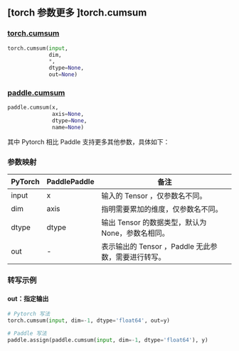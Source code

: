 ## [torch 参数更多 ]torch.cumsum

### [torch.cumsum](https://pytorch.org/docs/stable/generated/torch.cumsum.html?highlight=cumsum#torch.cumsum)

```python
torch.cumsum(input,
             dim,
             *,
             dtype=None,
             out=None)
```

### [paddle.cumsum](https://www.paddlepaddle.org.cn/documentation/docs/zh/api/paddle/cumsum_cn.html#cumsum)

```python
paddle.cumsum(x,
              axis=None,
              dtype=None,
              name=None)
```

其中 Pytorch 相比 Paddle 支持更多其他参数，具体如下：

### 参数映射
| PyTorch       | PaddlePaddle | 备注                                                   |
| ------------- | ------------ | ------------------------------------------------------ |
| input         | x            | 输入的 Tensor ，仅参数名不同。                          |
| dim           | axis         | 指明需要累加的维度，仅参数名不同。                       |
| dtype         | dtype        | 输出 Tensor 的数据类型，默认为 None，参数名相同。        |
| out           | -            | 表示输出的 Tensor ，Paddle 无此参数，需要进行转写。      |


### 转写示例
#### out：指定输出
```python
# Pytorch 写法
torch.cumsum(input, dim=-1, dtype='float64', out=y)

# Paddle 写法
paddle.assign(paddle.cumsum(input, dim=-1, dtype='float64'), y)
```
